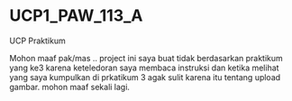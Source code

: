 # UCP1_PAW_113_A
UCP Praktikum


Mohon maaf pak/mas .. project ini saya buat tidak berdasarkan praktikum yang ke3 karena keteledoran saya membaca instruksi
dan ketika melihat yang saya kumpulkan di prkatikum 3 agak sulit karena itu tentang upload gambar. mohon maaf sekali lagi.
